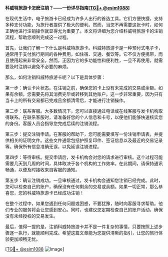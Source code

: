 **科威特旅游卡怎麽注销？——一份详尽指南[[TG💪+ @esim1088](https://t.me/s/esim1088)]**

在现代生活中，电子旅游卡已经成为许多人出行的首选工具。它们方便快捷，支持多种支付功能，为旅行者提供了极大的便利。然而，当您不再需要这张卡时，如何正确地进行注销操作就显得尤为重要了。本文将详细为您介绍科威特旅游卡的注销流程，帮助您顺利完成这一过程。

首先，让我们了解一下什么是科威特旅游卡。科威特旅游卡是一种预付式电子卡，通常用于支付旅行期间的各种费用，如住宿、交通、餐饮等。它不仅方便携带，而且使用起来非常安全。然而，正因为它的多功能性和便利性，一旦不再使用，就需要及时注销以避免不必要的麻烦。

那么，如何注销科威特旅游卡呢？以下是具体步骤：

第一步：确认卡片状态。在注销之前，确保您的卡上没有未完成的交易或余额。如果有余额，您需要先将其消费完毕或转移到其他账户。这一步非常重要，因为只有当卡上的所有交易都已完成且余额清零后，才能进行注销操作。

第二步：联系客服。大多数情况下，您可以直接通过电话或在线客服与发卡机构取得联系。在联系客服时，请准备好您的个人信息和卡号，以便他们能够快速核实您的身份。客服人员会指导您完成后续的注销流程。

第三步：提交注销申请。在客服的帮助下，您可能需要填写一份注销申请表，并提供相关的证明文件。这些文件通常包括护照复印件、签证信息以及最近的交易记录等。确保所有信息准确无误，以免延误注销进程。

第四步：等待审核。提交申请后，发卡机构会对您的请求进行审核。这个过程可能需要几天到几周的时间，具体取决于各个机构的工作效率。在此期间，请保持通讯畅通，以便及时接收来自客服的通知。

第五步：确认注销成功。一旦审核通过，发卡机构会通知您注销已经完成。此时，您可以检查自己的账户，确保没有任何剩余的交易或余额。如果一切正常，那么恭喜您，您的科威特旅游卡已经成功注销！

在整个过程中，如果您遇到任何问题或困惑，不要犹豫，随时向客服寻求帮助。他们专业的服务将会让您感到安心。同时，也建议您定期检查自己的账户活动，确保没有未经授权的交易发生。

最后，值得一提的是，注销科威特旅游卡并不是一件复杂的事情，只要按照上述步骤逐一执行，就能顺利完成。希望这篇文章能为您提供清晰的指引，让您的旅行体验更加顺畅无忧。

[[TG💪+ @esim1088](https://t.me/s/esim1088) ![Image](https://i.postimg.cc/4NQfJmqS/Snipaste-2025-05-13-00-14-12.png)]